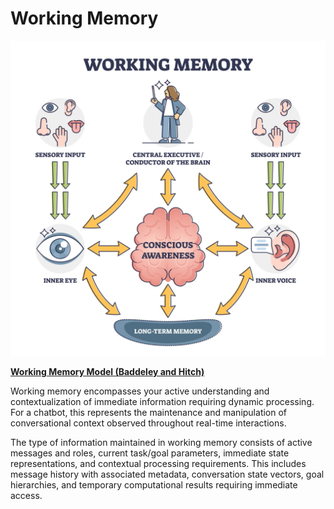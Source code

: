 # Working Memory

<img src="./media/working_memory.png" width=600>

**[Working Memory Model (Baddeley and Hitch)](https://www.simplypsychology.org/working-memory.html)**

Working memory encompasses your active understanding and contextualization of immediate information requiring dynamic processing. For a chatbot, this represents the maintenance and manipulation of conversational context observed throughout real-time interactions.

The type of information maintained in working memory consists of active messages and roles, current task/goal parameters, immediate state representations, and contextual processing requirements. This includes message history with associated metadata, conversation state vectors, goal hierarchies, and temporary computational results requiring immediate access.
